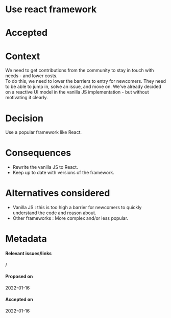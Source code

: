 # Use react framework

# Accepted

# Context

We need to get contributions from the community to stay in touch with needs - and lower costs.  
To do this, we need to lower the barriers to entry for newcomers. They need to be able to jump in, solve an issue, and move on.
We've already decided on a reactive UI model in the vanilla JS implementation - but without motivating it clearly.

# Decision

Use a popular framework like React.

# Consequences

- Rewrite the vanilla JS to React.
- Keep up to date with versions of the framework.

# Alternatives considered

- Vanilla JS : this is too high a barrier for newcomers to quickly understand the code and reason about.
- Other frameworks : More complex and/or less popular.

# Metadata

#### Relevant issues/links

/

#### Proposed on

2022-01-16

#### Accepted on

2022-01-16
